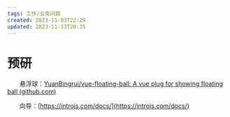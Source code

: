 ```yaml
---
tags: 工作/业务问题
created: 2023-11-03T22:29
updated: 2023-11-13T20:35
---
```

# 预研

　　悬浮球：[YuanBingrui/vue-floating-ball: A vue plug for showing floating ball (github.com)](https://github.com/YuanBingrui/vue-floating-ball)

　　向导：[https://introjs.com/docs/](https://introjs.com/docs/)
